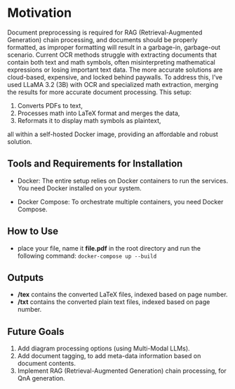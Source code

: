 # Motivation

Document preprocessing is required for RAG (Retrieval-Augmented Generation) chain processing, and documents should be properly formatted, as improper formatting will result in a garbage-in, garbage-out scenario. Current OCR methods struggle with extracting documents that contain both text and math symbols, often misinterpreting mathematical expressions or losing important text data. The more accurate solutions are cloud-based, expensive, and locked behind paywalls. To address this, I’ve used LLaMA 3.2 (3B) with OCR and specialized math extraction, merging the results for more accurate document processing. This setup:

1. Converts PDFs to text,
2. Processes math into LaTeX format and merges the data,
3. Reformats it to display math symbols as plaintext,

all within a self-hosted Docker image, providing an affordable and robust solution.

## Tools and Requirements for Installation

- Docker:
    The entire setup relies on Docker containers to run the services. You need Docker installed on your system.

- Docker Compose:
    To orchestrate multiple containers, you need Docker Compose.

## How to Use

- place your file, name it **file.pdf** in the root directory and run the following command: `docker-compose up --build`

## Outputs

- **/tex** contains the converted LaTeX files, indexed based on page number.
- **/txt** contains the converted plain text files, indexed based on page number.

## Future Goals

1. Add diagram processing options (using Multi-Modal LLMs).
2. Add document tagging, to add meta-data information based on document contents.
3. Implement RAG (Retrieval-Augmented Generation) chain processing, for QnA generation.

